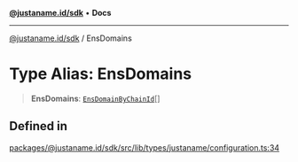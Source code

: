 [**@justaname.id/sdk**](../README.md) • **Docs**

***

[@justaname.id/sdk](../globals.md) / EnsDomains

# Type Alias: EnsDomains

> **EnsDomains**: [`EnsDomainByChainId`](../interfaces/EnsDomainByChainId.md)[]

## Defined in

[packages/@justaname.id/sdk/src/lib/types/justaname/configuration.ts:34](https://github.com/JustaName-id/JustaName-sdk/blob/626b4b68604f3125538c424811e641247a5bd58d/packages/@justaname.id/sdk/src/lib/types/justaname/configuration.ts#L34)
